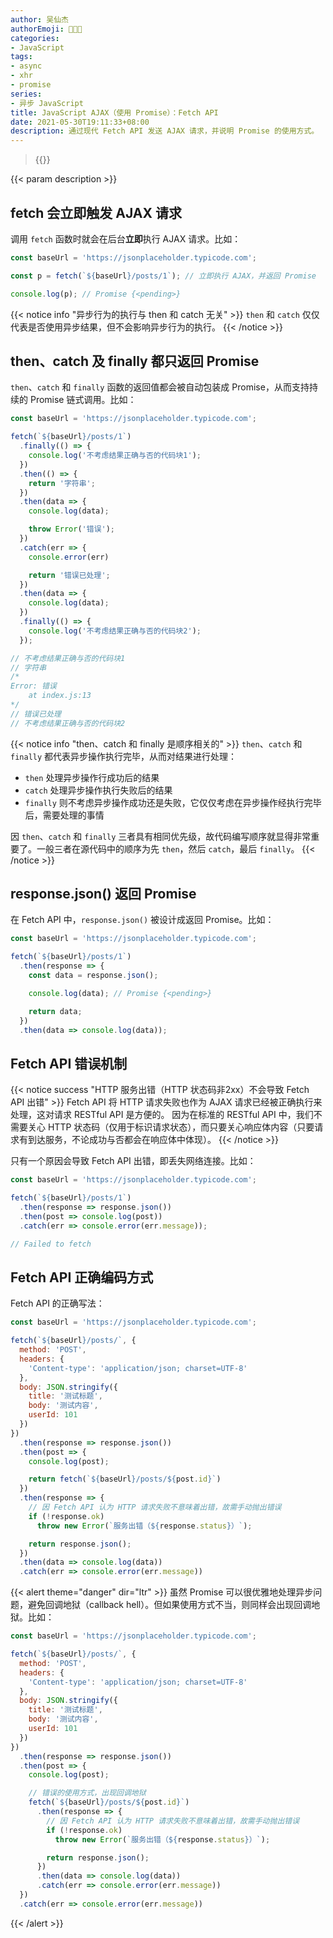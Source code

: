 ```yaml
---
author: 吴仙杰
authorEmoji: 🧑🏻‍💻
categories:
- JavaScript
tags:
- async
- xhr
- promise
series:
- 异步 JavaScript
title: JavaScript AJAX（使用 Promise）：Fetch API
date: 2021-05-30T19:11:33+08:00
description: 通过现代 Fetch API 发送 AJAX 请求，并说明 Promise 的使用方式。
---
```


> {{<reprint>}}

{{< param description >}}

## fetch 会立即触发 AJAX 请求

调用 `fetch` 函数时就会在后台**立即**执行 AJAX 请求。比如：

```js
const baseUrl = 'https://jsonplaceholder.typicode.com';

const p = fetch(`${baseUrl}/posts/1`); // 立即执行 AJAX，并返回 Promise

console.log(p); // Promise {<pending>}
```

{{< notice info "异步行为的执行与 then 和 catch 无关" >}}
`then` 和 `catch` 仅仅代表是否使用异步结果，但不会影响异步行为的执行。
{{< /notice >}}

## then、catch 及 finally 都只返回 Promise

`then`、`catch` 和 `finally` 函数的返回值都会被自动包装成 Promise，从而支持持续的 Promise 链式调用。比如：

```js
const baseUrl = 'https://jsonplaceholder.typicode.com';

fetch(`${baseUrl}/posts/1`)
  .finally(() => {
    console.log('不考虑结果正确与否的代码块1');
  })
  .then(() => {
    return '字符串';
  })
  .then(data => {
    console.log(data);

    throw Error('错误');
  })
  .catch(err => {
    console.error(err)

    return '错误已处理';
  })
  .then(data => {
    console.log(data);
  })
  .finally(() => {
    console.log('不考虑结果正确与否的代码块2');
  });

// 不考虑结果正确与否的代码块1
// 字符串
/*
Error: 错误
    at index.js:13
*/
// 错误已处理
// 不考虑结果正确与否的代码块2
```

{{< notice info "then、catch 和 finally 是顺序相关的" >}}
`then`、`catch` 和 `finally` 都代表异步操作执行完毕，从而对结果进行处理：

- `then` 处理异步操作行成功后的结果
- `catch` 处理异步操作执行失败后的结果
- `finally` 则不考虑异步操作成功还是失败，它仅仅考虑在异步操作经执行完毕后，需要处理的事情

因 `then`、`catch` 和 `finally` 三者具有相同优先级，故代码编写顺序就显得非常重要了。一般三者在源代码中的顺序为先 `then`，然后 `catch`，最后 `finally`。
{{< /notice >}}

## response.json() 返回 Promise

在 Fetch API 中，`response.json()` 被设计成返回 Promise。比如：

```js
const baseUrl = 'https://jsonplaceholder.typicode.com';

fetch(`${baseUrl}/posts/1`)
  .then(response => {
    const data = response.json();

    console.log(data); // Promise {<pending>}

    return data;
  })
  .then(data => console.log(data));
```

## Fetch API 错误机制

{{< notice success "HTTP 服务出错（HTTP 状态码非2xx）不会导致 Fetch API 出错" >}}
Fetch API 将 HTTP 请求失败也作为 AJAX 请求已经被正确执行来处理，这对请求 RESTful API 是方便的。
因为在标准的 RESTful API 中，我们不需要关心 HTTP 状态码（仅用于标识请求状态），而只要关心响应体内容（只要请求有到达服务，不论成功与否都会在响应体中体现）。
{{< /notice >}}

只有一个原因会导致 Fetch API 出错，即丢失网络连接。比如：

```js
const baseUrl = 'https://jsonplaceholder.typicode.com';

fetch(`${baseUrl}/posts/1`)
  .then(response => response.json())
  .then(post => console.log(post))
  .catch(err => console.error(err.message));

// Failed to fetch
```

## Fetch API 正确编码方式

Fetch API 的正确写法：

```js
const baseUrl = 'https://jsonplaceholder.typicode.com';

fetch(`${baseUrl}/posts/`, {
  method: 'POST',
  headers: {
    'Content-type': 'application/json; charset=UTF-8'
  },
  body: JSON.stringify({
    title: '测试标题',
    body: '测试内容',
    userId: 101
  })
})
  .then(response => response.json())
  .then(post => {
    console.log(post);

    return fetch(`${baseUrl}/posts/${post.id}`)
  })
  .then(response => {
    // 因 Fetch API 认为 HTTP 请求失败不意味着出错，故需手动抛出错误
    if (!response.ok)
      throw new Error(`服务出错（${response.status}）`);

    return response.json();
  })
  .then(data => console.log(data))
  .catch(err => console.error(err.message))
```

{{< alert theme="danger" dir="ltr" >}}
虽然 Promise 可以很优雅地处理异步问题，避免回调地狱（callback hell）。但如果使用方式不当，则同样会出现回调地狱。比如：

```js
const baseUrl = 'https://jsonplaceholder.typicode.com';

fetch(`${baseUrl}/posts/`, {
  method: 'POST',
  headers: {
    'Content-type': 'application/json; charset=UTF-8'
  },
  body: JSON.stringify({
    title: '测试标题',
    body: '测试内容',
    userId: 101
  })
})
  .then(response => response.json())
  .then(post => {
    console.log(post);

    // 错误的使用方式，出现回调地狱
    fetch(`${baseUrl}/posts/${post.id}`)
      .then(response => {
        // 因 Fetch API 认为 HTTP 请求失败不意味着出错，故需手动抛出错误
        if (!response.ok)
          throw new Error(`服务出错（${response.status}）`);

        return response.json();
      })
      .then(data => console.log(data))
      .catch(err => console.error(err.message))
  })
  .catch(err => console.error(err.message))
```
{{< /alert >}}
